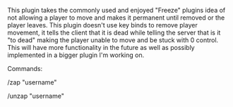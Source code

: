 This plugin takes the commonly used and enjoyed "Freeze" plugins idea of not allowing a player to move and makes it permanent until removed or the player leaves. This plugin doesn't use key binds to remove player movement, it tells the client that it is dead while telling the server that is it "to dead" making the player unable to move and be stuck with 0 control. This will have more functionality in the future as well as possibly implemented in a bigger plugin I'm working on.


Commands:

/zap "username"

/unzap "username"